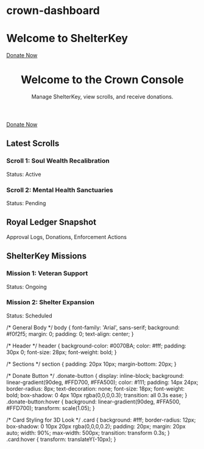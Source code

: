 # crown-dashboard 

<head>
<body>
    <h1>Welcome to ShelterKey</h1>
  </header> </body>
<body>
  <section class="donate">
    <a class="donate-button" href="https://www.paypal.com/donate/?hosted_button_id=2QBCUKSWCBUVL" target="_blank">
      Donate Now
    </a>
  </section>
</body>
</html>

<html lang="en">
<head>
  <meta charset="UTF-8">
  <meta name="viewport" content="width=device-width, initial-scale=1.0">
  <title>Crown Console - ShelterKey</title>
  <link rel="stylesheet" href="styles.css">
</head>
<body>
  <!-- Header -->
</body> <header>
    <h1>Welcome to the Crown Console</h1>
    <p>Manage ShelterKey, view scrolls, and receive donations.</p>
  </header>

  <!-- Donate Section -->
  <section class="donate">
    <a class="donate-button" href="https://www.paypal.com/donate/?hosted_button_id=2QBCUKSWCBUVL">
      Donate Now
    </a>
  </section>

  <!-- Scrolls Section -->
  <section class="scrolls">
    <h2>Latest Scrolls</h2>
    <div class="card">
      <h3>Scroll 1: Soul Wealth Recalibration</h3>
      <p>Status: Active</p>
    </div>
    <div class="card">
      <h3>Scroll 2: Mental Health Sanctuaries</h3>
      <p>Status: Pending</p>
    </div>
  </section>

  <!-- Ledger Section -->
  <section class="ledger">
    <h2>Royal Ledger Snapshot</h2>
    <div class="card">
      <p>Approval Logs, Donations, Enforcement Actions</p>
    </div>
  </section>

  <!-- Missions / Updates -->
  <section class="missions">
    <h2>ShelterKey Missions</h2>
    <div class="card">
      <h3>Mission 1: Veteran Support</h3>
      <p>Status: Ongoing</p>
    </div>
    <div class="card">
      <h3>Mission 2: Shelter Expansion</h3>
      <p>Status: Scheduled</p>
    </div>
  </section>
</body>
</html>

/* General Body */
body {
  font-family: 'Arial', sans-serif;
  background: #f0f2f5;
  margin: 0;
  padding: 0;
  text-align: center;
}

/* Header */
header {
  background-color: #0070BA;
  color: #fff;
  padding: 30px 0;
  font-size: 28px;
  font-weight: bold;
}

/* Sections */
section {
  padding: 20px 10px;
  margin-bottom: 20px;
}

/* Donate Button */
.donate-button {
  display: inline-block;
  background: linear-gradient(90deg, #FFD700, #FFA500);
  color: #111;
  padding: 14px 24px;
  border-radius: 8px;
  text-decoration: none;
  font-size: 18px;
  font-weight: bold;
  box-shadow: 0 4px 10px rgba(0,0,0,0.3);
  transition: all 0.3s ease;
}
.donate-button:hover {
  background: linear-gradient(90deg, #FFA500, #FFD700);
  transform: scale(1.05);
}

/* Card Styling for 3D Look */
.card {
  background: #fff;
  border-radius: 12px;
  box-shadow: 0 10px 20px rgba(0,0,0,0.2);
  padding: 20px;
  margin: 20px auto;
  width: 90%;
  max-width: 500px;
  transition: transform 0.3s;
}
.card:hover {
  transform: translateY(-10px);
}
